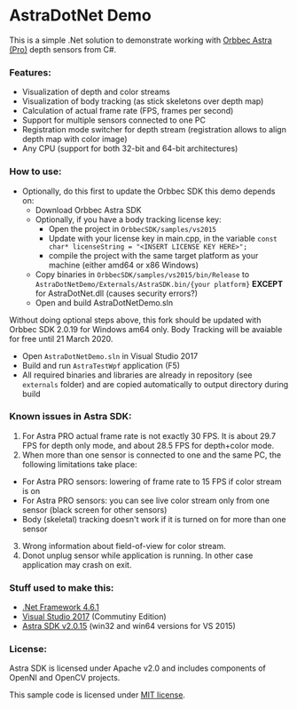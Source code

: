 # AstraDotNet Demo

This is a simple .Net solution to demonstrate working with [Orbbec Astra (Pro)](https://orbbec3d.com/product-astra/) depth sensors from C#.

### Features:

* Visualization of depth and color streams
* Visualization of body tracking (as stick skeletons over depth map)
* Calculation of actual frame rate (FPS, frames per second)
* Support for multiple sensors connected to one PC
* Registration mode switcher for depth stream (registration allows to align depth map with color image)
* Any CPU (support for both 32-bit and 64-bit architectures)


### How to use:

* Optionally, do this first to update the Orbbec SDK this demo depends on:
  * Download Orbbec Astra SDK
  * Optionally, if you have a body tracking license key: 
    * Open the project in `OrbbecSDK/samples/vs2015`
    * Update with your license key in main.cpp, in the variable `const char* licenseString = "<INSERT LICENSE KEY HERE>";`
    * compile the project with the same target platform as your machine (either amd64 or x86 Windows)
  *  Copy binaries in `OrbbecSDK/samples/vs2015/bin/Release` to `AstraDotNetDemo/Externals/AstraSDK.bin/{your platform}` <b>EXCEPT</b> for AstraDotNet.dll (causes security errors?)
  * Open and build AstraDotNetDemo.sln

Without doing optional steps above, this fork should be updated with Orbbec SDK 2.0.19 for Windows am64 only. Body Tracking will be avaiable for free until 21 March 2020.

* Open `AstraDotNetDemo.sln` in Visual Studio 2017
* Build and run `AstraTestWpf` application (F5)
* All required binaries and libraries are already in repository (see `externals` folder) and are copied automatically to output directory during build


### Known issues in Astra SDK:

1. For Astra PRO actual frame rate is not exactly 30 FPS. It is about 29.7 FPS for depth only mode, and about 28.5 FPS for depth+color mode.
2. When more than one sensor is connected to one and the same PC, the following limitations take place:
 * For Astra PRO sensors: lowering of frame rate to 15 FPS if color stream is on
 * For Astra PRO sensors: you can see live color stream only from one sensor (black screen for other sensors)
 * Body (skeletal) tracking doesn't work if it is turned on for more than one sensor
3. Wrong information about field-of-view for color stream.
4. Donot unplug sensor while application is running. In other case application may crash on exit.


### Stuff used to make this:

 * [.Net Framework 4.6.1](https://www.microsoft.com/en-us/download/details.aspx?id=49981)
 * [Visual Studio 2017](https://www.visualstudio.com/downloads/) (Commutiny Edition)
 * [Astra SDK v2.0.15](https://orbbec3d.com/develop/) (win32 and win64 versions for VS 2015)


### License:

Astra SDK is licensed under Apache v2.0 and includes components of OpenNI and OpenCV projects.

This sample code is licensed under [MIT license](https://opensource.org/licenses/MIT).